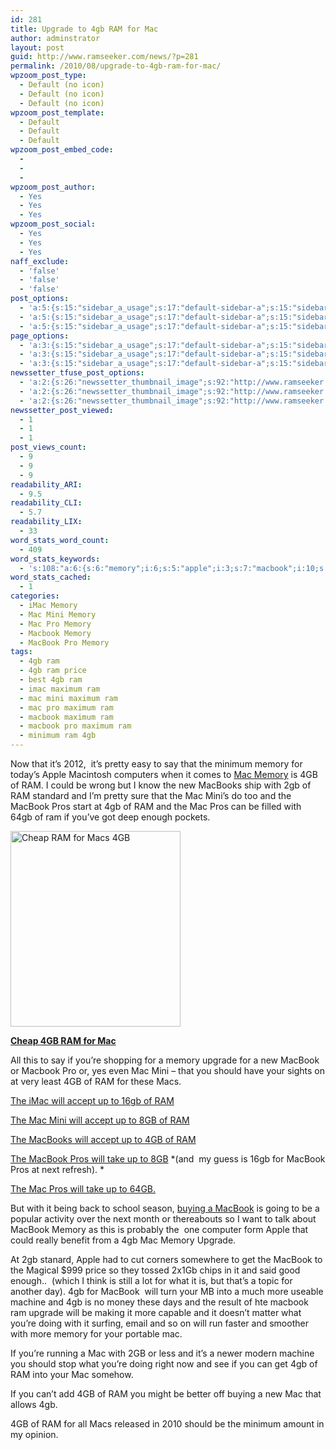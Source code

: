```yaml
---
id: 281
title: Upgrade to 4gb RAM for Mac
author: adminstrator
layout: post
guid: http://www.ramseeker.com/news/?p=281
permalink: /2010/08/upgrade-to-4gb-ram-for-mac/
wpzoom_post_type:
  - Default (no icon)
  - Default (no icon)
  - Default (no icon)
wpzoom_post_template:
  - Default
  - Default
  - Default
wpzoom_post_embed_code:
  - 
  - 
  - 
wpzoom_post_author:
  - Yes
  - Yes
  - Yes
wpzoom_post_social:
  - Yes
  - Yes
  - Yes
naff_exclude:
  - 'false'
  - 'false'
  - 'false'
post_options:
  - 'a:5:{s:15:"sidebar_a_usage";s:17:"default-sidebar-a";s:15:"sidebar_b_usage";s:17:"default-sidebar-b";s:9:"hwa_usage";s:17:"default-headerbar";s:8:"ad_above";s:0:"";s:8:"ad_below";s:0:"";}'
  - 'a:5:{s:15:"sidebar_a_usage";s:17:"default-sidebar-a";s:15:"sidebar_b_usage";s:17:"default-sidebar-b";s:9:"hwa_usage";s:17:"default-headerbar";s:8:"ad_above";s:0:"";s:8:"ad_below";s:0:"";}'
  - 'a:5:{s:15:"sidebar_a_usage";s:17:"default-sidebar-a";s:15:"sidebar_b_usage";s:17:"default-sidebar-b";s:9:"hwa_usage";s:17:"default-headerbar";s:8:"ad_above";s:0:"";s:8:"ad_below";s:0:"";}'
page_options:
  - 'a:3:{s:15:"sidebar_a_usage";s:17:"default-sidebar-a";s:15:"sidebar_b_usage";s:17:"default-sidebar-b";s:9:"hwa_usage";s:17:"default-headerbar";}'
  - 'a:3:{s:15:"sidebar_a_usage";s:17:"default-sidebar-a";s:15:"sidebar_b_usage";s:17:"default-sidebar-b";s:9:"hwa_usage";s:17:"default-headerbar";}'
  - 'a:3:{s:15:"sidebar_a_usage";s:17:"default-sidebar-a";s:15:"sidebar_b_usage";s:17:"default-sidebar-b";s:9:"hwa_usage";s:17:"default-headerbar";}'
newssetter_tfuse_post_options:
  - 'a:2:{s:26:"newssetter_thumbnail_image";s:92:"http://www.ramseeker.com/wp-content/uploads/2010/08/Screen-shot-2011-03-25-at-3.03.21-PM.png";s:24:"newssetter_disable_image";s:4:"true";}'
  - 'a:2:{s:26:"newssetter_thumbnail_image";s:92:"http://www.ramseeker.com/wp-content/uploads/2010/08/Screen-shot-2011-03-25-at-3.03.21-PM.png";s:24:"newssetter_disable_image";s:4:"true";}'
  - 'a:2:{s:26:"newssetter_thumbnail_image";s:92:"http://www.ramseeker.com/wp-content/uploads/2010/08/Screen-shot-2011-03-25-at-3.03.21-PM.png";s:24:"newssetter_disable_image";s:4:"true";}'
newssetter_post_viewed:
  - 1
  - 1
  - 1
post_views_count:
  - 9
  - 9
  - 9
readability_ARI:
  - 9.5
readability_CLI:
  - 5.7
readability_LIX:
  - 33
word_stats_word_count:
  - 409
word_stats_keywords:
  - 's:108:"a:6:{s:6:"memory";i:6;s:5:"apple";i:3;s:7:"macbook";i:10;s:4:"pros";i:5;s:7:"upgrade";i:3;s:6:"accept";i:3;}";'
word_stats_cached:
  - 1
categories:
  - iMac Memory
  - Mac Mini Memory
  - Mac Pro Memory
  - Macbook Memory
  - MacBook Pro Memory
tags:
  - 4gb ram
  - 4gb ram price
  - best 4gb ram
  - imac maximum ram
  - mac mini maximum ram
  - mac pro maximum ram
  - macbook maximum ram
  - macbook pro maximum ram
  - minimum ram 4gb
---
```

<div style="float: right; margin-right: 5px;">
</div>

<div style="float: right; margin-right: 5px;">
</div>

<div style="float: right; margin-right: 5px;">
</div>

Now that it&#8217;s 2012,  it&#8217;s pretty easy to say that the minimum memory for today&#8217;s Apple Macintosh computers when it comes to [Mac Memory][1] is 4GB of RAM. I could be wrong but I know the new MacBooks ship with 2gb of RAM standard and I&#8217;m pretty sure that the Mac Mini&#8217;s do too and the MacBook Pros start at 4gb of RAM and the Mac Pros can be filled with 64gb of ram if you&#8217;ve got deep enough pockets.

[<img class="alignnone size-full wp-image-1300" title="Cheap 4GB Mac RAM" src="http://www.ramseeker.com/wp-content/uploads/2010/08/Screen-shot-2011-03-25-at-3.03.21-PM.png" alt="Cheap RAM for Macs 4GB" width="272" height="313" />][2]

**[Cheap 4GB RAM for Mac][2]**

All this to say if you&#8217;re shopping for a memory upgrade for a new MacBook or Macbook Pro or, yes even Mac Mini &#8211; that you should have your sights on at very least 4GB of RAM for these Macs.

[The iMac will accept up to 16gb of RAM][3]

[The Mac Mini will accept up to 8GB of RAM ][4]

[The MacBooks will accept up to 4GB of RAM ][5]

[The MacBook Pros will take up to 8GB][6] *(and  my guess is 16gb for MacBook Pros at next refresh). *

[The Mac Pros will take up to 64GB. ][7]

But with it being back to school season, [buying a MacBook][8] is going to be a popular activity over the next month or thereabouts so I want to talk about MacBook Memory as this is probably the  one computer form Apple that could really benefit from a 4gb Mac Memory Upgrade.

At 2gb stanard, Apple had to cut corners somewhere to get the MacBook to the Magical $999 price so they tossed 2x1Gb chips in it and said good enough..  (which I think is still a lot for what it is, but that&#8217;s a topic for another day). 4gb for MacBook  will turn your MB into a much more useable machine and 4gb is no money these days and the result of hte macbook ram upgrade will be making it more capable and it doesn&#8217;t matter what you&#8217;re doing with it surfing, email and so on will run faster and smoother with more memory for your portable mac.

If you&#8217;re running a Mac with 2GB or less and it&#8217;s a newer modern machine you should stop what you&#8217;re doing right now and see if you can get 4gb of RAM into your Mac somehow.

If you can&#8217;t add 4GB of RAM you might be better off buying a new Mac that allows 4gb.

4GB of RAM for all Macs released in 2010 should be the minimum amount in my opinion.

 [1]: http://www.ramseeker.com "mac memory"
 [2]: http://www.amazon.com/gp/product/B001265GI2/ref=as_li_ss_tl?ie=UTF8&tag=ramseeker-20&linkCode=as2&camp=1789&creative=390957&creativeASIN=B001265GI2
 [3]: http://www.ramseeker.com/memory/iMac_KITS_(DDR3_1333)/ "imac 16gb ram kits"
 [4]: http://www.ramseeker.com/memory/Mac_Mini_KITS_(1066_DDR3)/ "Mac mini memory upgrade kits"
 [5]: http://www.ramseeker.com/memory/MacBook_KITS_(1066_DDR3)/ "macbook memory kits 4gb"
 [6]: http://www.ramseeker.com/memory/MacBook_Pro_KITS_(1066_DDR3)/ "macbook pro ram kits"
 [7]: http://www.ramseeker.com/memory/Mac_Pro_RAM_Upgrade_Kits_DDR3_1333_with_8GB_RAM/ "Mac Pros 64gb memory"
 [8]: http://www.amazon.com/gp/redirect.html?ie=UTF8&location=http%3A%2F%2Fwww.amazon.com%2Fs%3Fie%3DUTF8%26x%3D0%26ref_%3Dnb_sb_noss%26fsc%3D4%26ih%3D4_1_1_1_0_0_1_0_0_2.7_96%26y%3D0%26field-keywords%3Dmacbook%26url%3Dsearch-alias%253Daps&tag=ramseeker-20&linkCode=ur2&camp=1789&creative=390957 "buying a macbook"